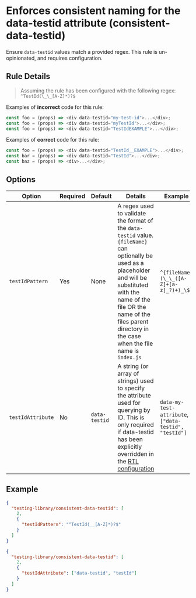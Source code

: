 # Enforces consistent naming for the data-testid attribute (consistent-data-testid)

Ensure `data-testid` values match a provided regex. This rule is un-opinionated, and requires configuration.

## Rule Details

> Assuming the rule has been configured with the following regex: `^TestId(\_\_[A-Z]*)?$`

Examples of **incorrect** code for this rule:

```js
const foo = (props) => <div data-testid="my-test-id">...</div>;
const foo = (props) => <div data-testid="myTestId">...</div>;
const foo = (props) => <div data-testid="TestIdEXAMPLE">...</div>;
```

Examples of **correct** code for this rule:

```js
const foo = (props) => <div data-testid="TestId__EXAMPLE">...</div>;
const bar = (props) => <div data-testid="TestId">...</div>;
const baz = (props) => <div>...</div>;
```

## Options

| Option            | Required | Default       | Details                                                                                                                                                                                                                                                                       | Example                                               |
| ----------------- | -------- | ------------- | ----------------------------------------------------------------------------------------------------------------------------------------------------------------------------------------------------------------------------------------------------------------------------- | ----------------------------------------------------- |
| `testIdPattern`   | Yes      | None          | A regex used to validate the format of the `data-testid` value. `{fileName}` can optionally be used as a placeholder and will be substituted with the name of the file OR the name of the files parent directory in the case when the file name is `index.js`                 | `^{fileName}(\_\_([A-Z]+[a-z]_?)+)_\$`                |
| `testIdAttribute` | No       | `data-testid` | A string (or array of strings) used to specify the attribute used for querying by ID. This is only required if data-testid has been explicitly overridden in the [RTL configuration](https://testing-library.com/docs/dom-testing-library/api-queries#overriding-data-testid) | `data-my-test-attribute`, `["data-testid", "testId"]` |

## Example

```json
{
  "testing-library/consistent-data-testid": [
    2,
    {
      "testIdPattern": "^TestId(__[A-Z]*)?$"
    }
  ]
}
```

```json
{
  "testing-library/consistent-data-testid": [
    2,
    {
      "testIdAttribute": ["data-testid", "testId"]
    }
  ]
}
```
